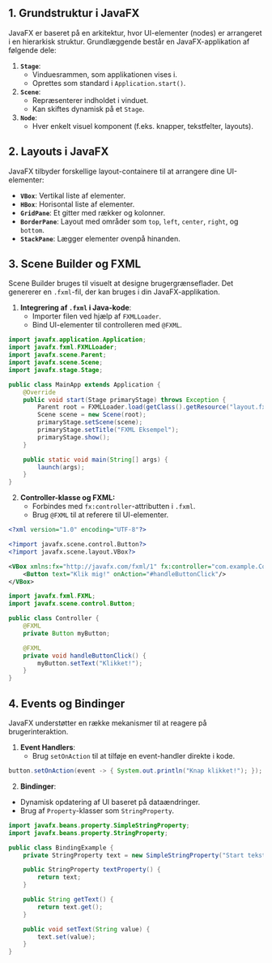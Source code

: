 ## 1. Grundstruktur i JavaFX
JavaFX er baseret på en arkitektur, hvor UI-elementer (nodes) er arrangeret i en hierarkisk struktur. Grundlæggende består en JavaFX-applikation af følgende dele:

1. **`Stage`**:
    - Vinduesrammen, som applikationen vises i.
    - Oprettes som standard i `Application.start()`.
2. **`Scene`**:
    - Repræsenterer indholdet i vinduet.
    - Kan skiftes dynamisk på et `Stage`.
3. **`Node`**:
    - Hver enkelt visuel komponent (f.eks. knapper, tekstfelter, layouts).
## 2. Layouts i JavaFX
JavaFX tilbyder forskellige layout-containere til at arrangere dine UI-elementer:
- **`VBox`**: Vertikal liste af elementer.
- **`HBox`**: Horisontal liste af elementer.
- **`GridPane`**: Et gitter med rækker og kolonner.
- **`BorderPane`**: Layout med områder som `top`, `left`, `center`, `right`, og `bottom`.
- **`StackPane`**: Lægger elementer ovenpå hinanden.
## 3. Scene Builder og FXML
Scene Builder bruges til visuelt at designe brugergrænseflader. Det genererer en `.fxml`-fil, der kan bruges i din JavaFX-applikation.

1. **Integrering af `.fxml` i Java-kode**:
    - Importer filen ved hjælp af `FXMLLoader`.
    - Bind UI-elementer til controlleren med `@FXML`.
```java
import javafx.application.Application;
import javafx.fxml.FXMLLoader;
import javafx.scene.Parent;
import javafx.scene.Scene;
import javafx.stage.Stage;

public class MainApp extends Application {
    @Override
    public void start(Stage primaryStage) throws Exception {
        Parent root = FXMLLoader.load(getClass().getResource("layout.fxml"));
        Scene scene = new Scene(root);
        primaryStage.setScene(scene);
        primaryStage.setTitle("FXML Eksempel");
        primaryStage.show();
    }

    public static void main(String[] args) {
        launch(args);
    }
}

```

2. **Controller-klasse og FXML:**
	- Forbindes med `fx:controller`-attributten i `.fxml`.
	- Brug `@FXML` til at referere til UI-elementer.
	
```XML title:FXML-fil
<?xml version="1.0" encoding="UTF-8"?>

<?import javafx.scene.control.Button?>
<?import javafx.scene.layout.VBox?>

<VBox xmlns:fx="http://javafx.com/fxml/1" fx:controller="com.example.Controller">
    <Button text="Klik mig!" onAction="#handleButtonClick"/>
</VBox>

```

```java title:Controller
import javafx.fxml.FXML;
import javafx.scene.control.Button;

public class Controller {
    @FXML
    private Button myButton;

    @FXML
    private void handleButtonClick() {
        myButton.setText("Klikket!");
    }
}
```

## 4. Events og Bindinger
JavaFX understøtter en række mekanismer til at reagere på brugerinteraktion.

1. **Event Handlers**:
    - Brug `setOnAction` til at tilføje en event-handler direkte i kode.
```java title:ButtonActionEvent
button.setOnAction(event -> { System.out.println("Knap klikket!"); });
```
2. **Bindinger**:
- Dynamisk opdatering af UI baseret på dataændringer.
- Brug af `Property`-klasser som `StringProperty`.
```java title:BindingExample
import javafx.beans.property.SimpleStringProperty;
import javafx.beans.property.StringProperty;

public class BindingExample {
    private StringProperty text = new SimpleStringProperty("Start tekst");

    public StringProperty textProperty() {
        return text;
    }

    public String getText() {
        return text.get();
    }

    public void setText(String value) {
        text.set(value);
    }
}

```
